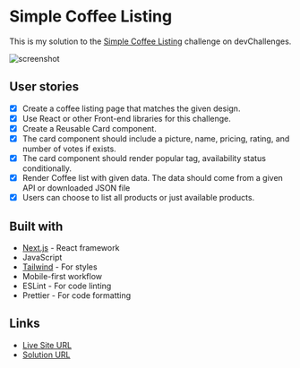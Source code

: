 # Simple Coffee Listing

This is my solution to the [Simple Coffee Listing](https://devchallenges.io/challenge/45) challenge on devChallenges. 

![screenshot](https://github.com/ellendutra/coffee-collection/assets/36541266/9d077c34-2bc4-4c27-8167-e614c22a491c)

## User stories
- [x] Create a coffee listing page that matches the given design.
- [x] Use React or other Front-end libraries for this challenge.
- [x] Create a Reusable Card component.
- [x] The card component should include a picture, name, pricing, rating, and number of votes if exists.
- [x] The card component should render popular tag, availability status conditionally.
- [x] Render Coffee list with given data. The data should come from a given API or downloaded JSON file
- [x] Users can choose to list all products or just available products.

## Built with

- [Next.js](https://nextjs.org/) - React framework
- JavaScript
- [Tailwind](https://tailwindcss.com/) - For styles
- Mobile-first workflow
- ESLint - For code linting
- Prettier - For code formatting

## Links

- [Live Site URL](https://coffee-collection.vercel.app/)
- [Solution URL](https://github.com/ellendutra/coffee-collection)
